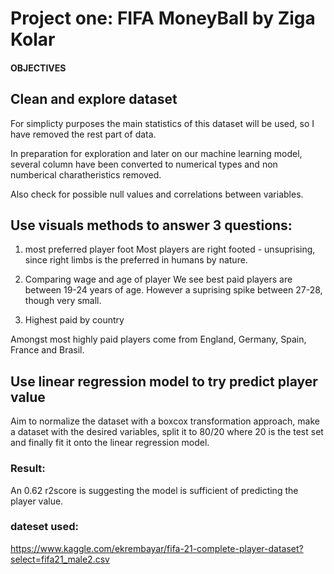 # Project one: FIFA MoneyBall by Ziga Kolar

#### OBJECTIVES 

## Clean and explore dataset 

For simplicty purposes the main statistics of this dataset will be used, so I have removed the rest part of data.

In preparation for exploration and later on our machine learning model,
several column have been converted to numerical types and non numberical charatheristics removed.

Also check for possible null values and correlations between variables.

## Use visuals methods to answer 3 questions:

1. most preferred player foot 
Most players are right footed - unsuprising, since right limbs is the preferred in humans by nature.

2. Comparing wage and age of player
We see best paid players are between 19-24 years of age. However a suprising spike between 27-28, though very small. 

3. Highest paid by country 

Amongst most highly paid players come from England, Germany, Spain, France and Brasil.

## Use linear regression model to try predict player value

Aim to normalize the dataset with a boxcox transformation approach,
make a dataset with the desired variables, split it to 80/20 where 20 is the test set and finally fit it onto the linear regression model.

### Result:
An 0.62 r2score is suggesting the model is sufficient of predicting the player value.

### dateset used:

https://www.kaggle.com/ekrembayar/fifa-21-complete-player-dataset?select=fifa21_male2.csv

